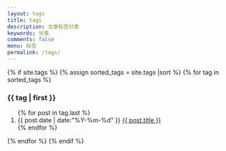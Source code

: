 ```yaml
---
layout: tags
title: tags
description: 文章标签分类
keywords: 分类
comments: false
menu: 标签
permalink: /tags/
---
```


<section class="container posts-content">
{% if site.tags %}
    {% assign sorted_tags = site.tags |sort %}
    {% for tag in sorted_tags %}
        <h3 id="{{ tag[0] }}">{{ tag | first }}</h3>
        <ol class="posts-list">
            {% for post in tag.last %}
                <li class="posts-list-item">
                <span class="posts-list-meta">{{ post.date | date:"%Y-%m-%d" }}</span>
                <a class="posts-list-name" href="{{ site.baseurl }}{{ post.url }}">{{ post.title }}</a>
                </li>
            {% endfor %}
        </ol>
    {% endfor %}
{% endif %}
</section>
<!-- /section.content -->
